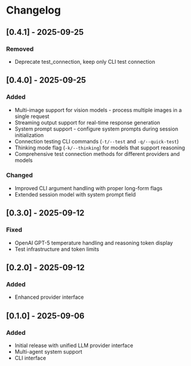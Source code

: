 # Changelog

## [0.4.1] - 2025-09-25

### Removed
- Deprecate test_connection, keep only CLI test connection

## [0.4.0] - 2025-09-25

### Added
- Multi-image support for vision models - process multiple images in a single request
- Streaming output support for real-time response generation
- System prompt support - configure system prompts during session initialization
- Connection testing CLI commands (`-t/--test` and `-q/--quick-test`)
- Thinking mode flag (`-k/--thinking`) for models that support reasoning
- Comprehensive test connection methods for different providers and models

### Changed
- Improved CLI argument handling with proper long-form flags
- Extended session model with system prompt field

## [0.3.0] - 2025-09-12

### Fixed
- OpenAI GPT-5 temperature handling and reasoning token display
- Test infrastructure and token limits

## [0.2.0] - 2025-09-12

### Added
- Enhanced provider interface

## [0.1.0] - 2025-09-06

### Added
- Initial release with unified LLM provider interface
- Multi-agent system support
- CLI interface

